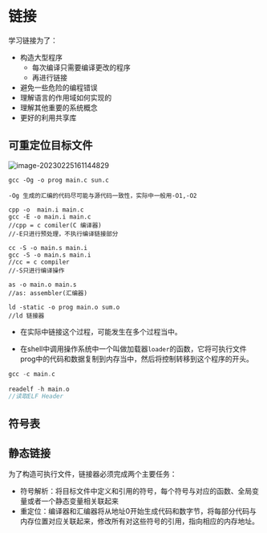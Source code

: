 链接
===

学习链接为了：

- 构造大型程序
  - 每次编译只需要编译更改的程序
  - 再进行链接
- 避免一些危险的编程错误
- 理解语言的作用域如何实现的
- 理解其他重要的系统概念
- 更好的利用共享库

## 可重定位目标文件

![image-20230225161144829](http://pic.shixiaocaia.fun/202302251612568.png)

```shell
gcc -Og -o prog main.c sun.c

-Og 生成的汇编的代码尽可能与源代码一致性，实际中一般用-O1,-O2

cpp -o  main.i main.c
gcc -E -o main.i main.c
//cpp = c comiler(C 编译器)
//-E只进行预处理，不执行编译链接部分

cc -S -o main.s main.i
gcc -S -o main.s main.i
//cc = c compiler
//-S只进行编译操作

as -o main.o main.s
//as: assembler(汇编器)

ld -static -o prog main.o sum.o
//ld 链接器
```

- 在实际中链接这个过程，可能发生在多个过程当中。

- 在shell中调用操作系统中一个叫做加载器`loader`的函数，它将可执行文件prog中的代码和数据复制到内存当中，然后将控制转移到这个程序的开头。

```cpp
gcc -c main.c
    
readelf -h main.o
//读取ELF Header
```

## 符号表





## 静态链接

为了构造可执行文件，链接器必须完成两个主要任务：

- 符号解析：将目标文件中定义和引用的符号，每个符号与对应的函数、全局变量或者一个静态变量相关联起来
- 重定位：编译器和汇编器将从地址0开始生成代码和数字节，将每部分代码与内存位置对应关联起来，修改所有对这些符号的引用，指向相应的内存地址。

